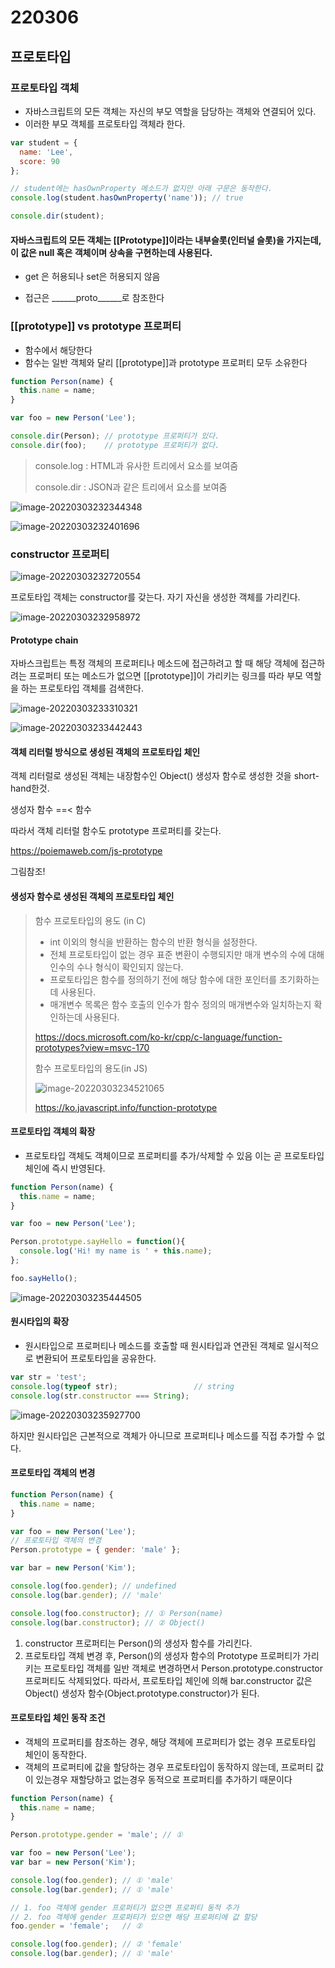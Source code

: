 # 220306

## 프로토타입



### 프로토타입 객체

- 자바스크립트의 모든 객체는 자신의 부모 역할을 담당하는 객체와 연결되어 있다.
- 이러한 부모 객체를 프로토타입 객체라 한다.

```js
var student = {
  name: 'Lee',
  score: 90
};

// student에는 hasOwnProperty 메소드가 없지만 아래 구문은 동작한다.
console.log(student.hasOwnProperty('name')); // true

console.dir(student);
```



#### 자바스크립트의 모든 객체는 [[Prototype]]이라는 내부슬롯(인터널 슬롯)을 가지는데, 이 값은 null 혹은 객체이며 상속을 구현하는데 사용된다.

- get 은 허용되나 set은 허용되지 않음

- 접근은 ______proto______로 참조한다

### [[prototype]] vs prototype 프로퍼티

- 함수에서 해당한다
- 함수는 일반 객체와 달리 [[prototype]]과 prototype 프로퍼티 모두 소유한다



```js
function Person(name) {
  this.name = name;
}

var foo = new Person('Lee');

console.dir(Person); // prototype 프로퍼티가 있다.
console.dir(foo);    // prototype 프로퍼티가 없다.

```

> console.log : HTML과 유사한 트리에서 요소를 보여줌
>
> console.dir : JSON과 같은 트리에서 요소를 보여줌

![image-20220303232344348](image-20220303232344348.png)

![image-20220303232401696](image-20220303232401696.png)





### constructor 프로퍼티

![image-20220303232720554](image-20220303232720554.png)

프로토타입 객체는 constructor를 갖는다. 자기 자신을 생성한 객체를 가리킨다.

![image-20220303232958972](image-20220303232958972.png)





#### Prototype chain

자바스크립트는 특정 객체의 프로퍼티나 메소드에 접근하려고 할 때 해당 객체에 접근하려는 프로퍼티 또는 메소드가 없으면 [[prototype]]이 가리키는 링크를 따라 부모 역할을 하는 프로토타입 객체를 검색한다. 

![image-20220303233310321](image-20220303233310321.png)





![image-20220303233442443](image-20220303233442443.png)





#### 객체 리터럴 방식으로 생성된 객체의 프로토타입 체인

객체 리터럴로 생성된 객체는 내장함수인 Object() 생성자 함수로 생성한 것을 short-hand한것.

생성자 함수 ==< 함수

따라서 객체 리터럴 함수도 prototype 프로퍼티를 갖는다.



https://poiemaweb.com/js-prototype

그림참조!

#### 생성자 함수로 생성된 객체의 프로토타입 체인

> 함수 프로토타입의 용도 (in C)
>
> - int 이외의 형식을 반환하는 함수의 반환 형식을 설정한다.
> - 전체 프로토타입이 없는 경우 표준 변환이 수행되지만 매개 변수의 수에 대해 인수의 수나 형식이 확인되지 않는다.
> - 프로토타입은 함수를 정의하기 전에 해당 함수에 대한 포인터를 초기화하는데 사용된다.
> - 매개변수 목록은 함수 호출의 인수가 함수 정의의 매개변수와 일치하는지 확인하는데 사용된다.
>
> https://docs.microsoft.com/ko-kr/cpp/c-language/function-prototypes?view=msvc-170
>
> 함수 프로토타입의 용도(in JS)
>
> ![image-20220303234521065](C:\Users\ssong\Desktop\JS\image-20220303234521065.png)
>
> 
>
> https://ko.javascript.info/function-prototype





#### 프로토타입 객체의 확장

- 프로토타입 객체도 객체이므로 프로퍼티를 추가/삭제할 수 있음 이는 곧 프로토타입 체인에 즉시 반영된다.

```js
function Person(name) {
  this.name = name;
}

var foo = new Person('Lee');

Person.prototype.sayHello = function(){
  console.log('Hi! my name is ' + this.name);
};

foo.sayHello();
```



![image-20220303235444505](image-20220303235444505.png)

#### 원시타입의 확장

- 원시타입으로 프로퍼티나 메소드를 호출할 때 원시타입과 연관된 객체로 일시적으로 변환되어 프로토타입을 공유한다.

```js
var str = 'test';
console.log(typeof str);                 // string
console.log(str.constructor === String); 
```

![image-20220303235927700](image-20220303235927700.png)

하지만 원시타입은 근본적으로 객체가 아니므로 프로퍼티나 메소드를 직접 추가할 수 없다.





#### 프로토타입 객체의 변경

```js
function Person(name) {
  this.name = name;
}

var foo = new Person('Lee');
// 프로토타입 객체의 변경
Person.prototype = { gender: 'male' };

var bar = new Person('Kim');

console.log(foo.gender); // undefined
console.log(bar.gender); // 'male'

console.log(foo.constructor); // ① Person(name)
console.log(bar.constructor); // ② Object()
```

1. constructor 프로퍼티는 Person()의 생성자 함수를 가리킨다.
2. 프로토타입 객체 변경 후, Person()의 생성자 함수의 Prototype 프로퍼티가 가리키는 프로토타입 객체를 일반 객체로 변경하면서 Person.prototype.constructor 프로퍼티도 삭제되었다. 따라서, 프로토타입 체인에 의해 bar.constructor 값은 Object() 생성자 함수(Object.prototype.constructor)가 된다.



#### 프로토타입 체인 동작 조건

- 객체의 프로퍼티를 참조하는 경우, 해당 객체에 프로퍼티가 없는 경우 프로토타입 체인이 동작한다.
- 객체의 프로퍼티에 값을 할당하는 경우 프로토타입이 동작하지 않는데, 프로퍼티 값이 있는경우 재할당하고 없는경우 동적으로 프로퍼티를 추가하기 때문이다

```js
function Person(name) {
  this.name = name;
}

Person.prototype.gender = 'male'; // ①

var foo = new Person('Lee');
var bar = new Person('Kim');

console.log(foo.gender); // ① 'male'
console.log(bar.gender); // ① 'male'

// 1. foo 객체에 gender 프로퍼티가 없으면 프로퍼티 동적 추가
// 2. foo 객체에 gender 프로퍼티가 있으면 해당 프로퍼티에 값 할당
foo.gender = 'female';   // ②

console.log(foo.gender); // ② 'female'
console.log(bar.gender); // ① 'male'
```



